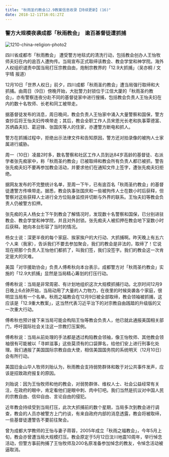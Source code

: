 ```yaml
---
title: "秋雨圣约教会12.9教案信息收录【持续更新】(16)"
date: 2018-12-11T16:01:27Z
---
```


### 警方大规模夜袭成都「秋雨教会」　逾百基督徒遭抓捕
![1210-china-religion-photo2](https://user-images.githubusercontent.com/37917810/49812603-bc447d80-fda0-11e8-8623-3a441b6f6e2c.png)

四川省成都市「秋雨教会」 遭受警方地毯式的清洗行动，包括教会创办人王怡牧师夫妇在内的逾百人遭拘传。当局宣布正式取缔该教会、教会学堂和神学院。海外人权组织谴责中国当局打压宗教自由，炮制宗教界的「12.9大抓捕」（吴亦桐 / 文宇晴  报道）

12月10日「世界人权日」前夕，四川成都「秋雨圣约教会」遭当局强行取缔和大抓捕。由周日（9日）傍晚开始，大批警力封锁位于江信大厦的「秋雨圣约教会」，亦有警察连夜分赴不同的基督徒家中进行搜捕，包括教会负责人王怡夫妇在内的数十名牧师、长老和同工被带走。

据基督徒发布的消息，周日晚间，教会负责人王怡家中涌入大量警察和国保，警方查抄后将王怡夫妇传唤带走；其后，教会全职工作人员宋恩光长老和执事覃德富、苏炳森夫妇、葛迎锋、张国庆等人的住家，亦遭警方断电和抓人。

警方在抓捕过程中，拒绝出示法律文件和告知原因，警方还对拍录像的被拘人士家属进行威胁。

周一（10日）凌晨2时多，数名警察和社区工作人员到达84岁高龄的基督徒、右派学者张先痴家中，称「秋雨圣约教会」已被取缔和教会所有负责人都已被抓，警告张先痴夫妇不要再参加教会活动，并要求他们在通知文件上签字，遭张先痴夫妇拒绝。

据网友发布的不完整统计名单，至周一下午，已有逾百名「秋雨圣约教会」的基督徒遭警方传唤带走。据悉，教会执事张国庆和一些被拘传人士在数小时后获释，但警察对这些获释人士进行全方位贴身监控并切断与外界的联系。王怡夫妇等教会负责人仍被警方扣押。

张先痴的夫人杨女士下午到教会了解情况时，发现数十名警察和国保，已分别进驻教会、教会学堂和神学院，并且对外封锁。张先痴夫人被扣押在教会地下室数小时后获释。她向本台形容了当时的情况。

杨女士说：深更半夜的每个家庭、挨家挨户的大行动、大抓捕啊。昨天晚上有五六个人来（我家），告诉我们不要去参加聚会，我们的教会是非法的，取缔了！它说现在把那个负责人王怡他们都抓了，叫我们签，我们没签字。我们的教会这一次肯定是大的灾难。

美国「对华援助协会」负责人傅希秋向本台表示，成都警方对「秋雨圣约教会」实施的「12.9大抓捕」显然是当局精心筹划的打压行动。

傅希秋说：当局是非常周密、有计划地组织这次大规模抓捕行动。北京时间12月9日晚上6点钟开始，当局动用了大量的人力物力，在夜里的时候突袭各个家庭，很明显当局有一个名单。秋雨之福教会在12月9日被全部取缔，教会领袖被抓捕，这应该是「12.9重大教案」，这当然代表习近平治下的对宗教自由践踏的升级版的又一次重大行动。

傅希秋也预计接下来当局可能会构陷王怡等教会负责人，他已就此通报美国相关部门，呼吁国际社会关注这一宗教打压案例。

傅希秋说：当局从前处理的手法都是透过构陷教会领袖，像王怡牧师、其他教会领袖很有可能被以「寻衅滋事」这些莫须有的口袋罪名，给他们安上进行刑事化处理。我们通报了美国国际宗教自由大使，相信美国国务院的系统明天（12月10日）会有所行动。

美国旧金山华人牧师刘贻认为，秋雨教会支持弱势群体和敢于对公共事件发声，应该是招致政府报复的原因。

刘贻说：因为王怡牧师和他的教会，对弱势群体、维权人士、社会公益经常有关注，在政府的眼中，肯定看他们是眼中刺、肉中钉吧。我们当然是抗议对中国人民的宗教自由、信仰自由、言论自由的侵犯。

近年教会持续受到当局打压，此次大抓捕前的数个星期，当局多次到教会进行调查，教会的人员亦被警方上门约谈，有来自政府内部的消息透露，教会将被取缔，一些基督徒遭警告不要前往聚会。

曾为成都大学教师的王怡与妻子蒋蓉，2005年成立「秋雨之福教会」，今年5月上旬，教会亦曾遭当局大规模打压。教会原定于5月12日汶川地震10周年，举行悼念活动，但警方事前拘捕了王怡牧师及200名原准备参加悼念的教友，令悼念活动被逼取消。